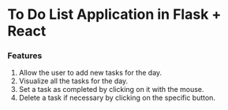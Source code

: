 # To Do List Application in Flask + React

### Features

1) Allow the user to add new tasks for the day.
2) Visualize all the tasks for the day.
3) Set a task as completed by clicking on it with the mouse.
4) Delete a task if necessary by clicking on the specific button.
